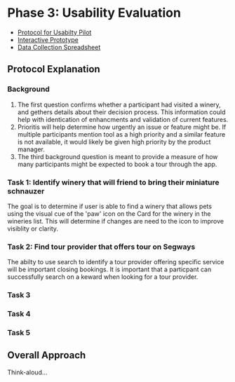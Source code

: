 # Phase 3: Usability Evaluation

* [Protocol for Usabilty Pilot](assets/protocol.pdf "Protocol PDF")
* [Interactive Prototype](https://xd.adobe.com/view/4f3767a8-1a39-4d30-8b8f-bbb8c757abb1-1a64/ "Adobe XD Prototype")
* [Data Collection Spreadsheet](https://docs.google.com/spreadsheets/d/1pd66Uxn9IHyiqOfUySfKayiyNx1X-2WQLnSI01M5ByY/edit?usp=sharing "Goole SpreadSheet for Data Collection")

## Protocol Explanation
### Background
1. The first question confirms whether a participant had visited a winery, and gethers details about their decision process.  This information could help with identication of enhancments and validation of current features.
2. Prioritis will help determine how urgently an issue or feature might be. If multiple participants mention tool as a high priority and a similar feature is not available, it would likely be given high priority by the product manager.
3. The third background question is meant to provide a measure of how many participants might be expected to book a tour through the app.

### Task 1: Identify winery that will friend to bring their miniature schnauzer

The goal is to determine if user is able to find a winery that allows pets using the visual cue of the 'paw' icon on the Card for the winery in the wineries list.  This will determine if changes are need to the icon to improve visiblity or clarity.

### Task 2: Find tour provider that offers tour on Segways
The abilty to use search to identify a tour provider offering specific service will be important closing bookings.  It is important that a particpant can successfully search on a keward when looking for a tour provider.

### Task 3

### Task 4

### Task 5

## Overall Approach

Think-aloud...



